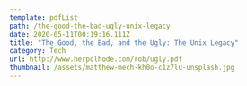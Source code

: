 ```yaml
---
template: pdfList
path: /the-good-the-bad-ugly-unix-legacy
date: 2020-05-11T00:19:16.111Z
title: "The Good, the Bad, and the Ugly: The Unix Legacy"
category: Tech
url: http://www.herpolhode.com/rob/ugly.pdf
thumbnail: /assets/matthew-mech-kh0o-c1z7lu-unsplash.jpg
---
```


